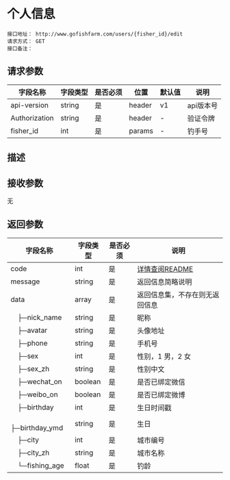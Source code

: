 # 个人信息
```
接口地址： http://www.gofishfarm.com/users/{fisher_id}/edit
请求方式： GET
接口备注：
```
## 请求参数

| 字段名称 | 字段类型 | 是否必须 | 位置 | 默认值 | 说明 |
|    -    |    -    |    -    |  -   |   -   |  -   |
| api-version | string | 是 | header | v1 | api版本号 |
| Authorization | string | 是 | header | - | 验证令牌 |
| fisher_id | int | 是 | params | - | 钓手号 |

## 描述

## 接收参数

无

## 返回参数

| 字段名称 | 字段类型 | 是否必须 | 说明 |
|    -    |    -    |    -    |   -   |
| code | int | 是 | [详情查阅README](https://github.com/waitforu/docs/blob/master/README.md#%E9%83%A8%E5%88%86%E8%BF%94%E5%9B%9E%E4%BF%A1%E6%81%AFcode%E8%A1%A8) |
| message | string | 是 | 返回信息简略说明 |
| data | array | 是 | 返回信息集，不存在则无返回信息 |
|　├─nick_name | string | 是 | 昵称 |
|　├─avatar | string | 是 | 头像地址 |
|　├─phone | string | 是 | 手机号 |
|　├─sex | int | 是 | 性别，1 男，2 女 |
|　├─sex_zh | string | 是 | 性别中文 |
|　├─wechat_on | boolean | 是 | 是否已绑定微信 |
|　├─weibo_on | boolean | 是 | 是否已绑定微博 |
|　├─birthday | int | 是 | 生日时间戳 |
|　├─birthday_ymd | string | 是 | 生日 |
|　├─city | int | 是 | 城市编号 |
|　├─city_zh | string | 是 | 城市名称 |
|　└─fishing_age | float | 是 | 钓龄 |
